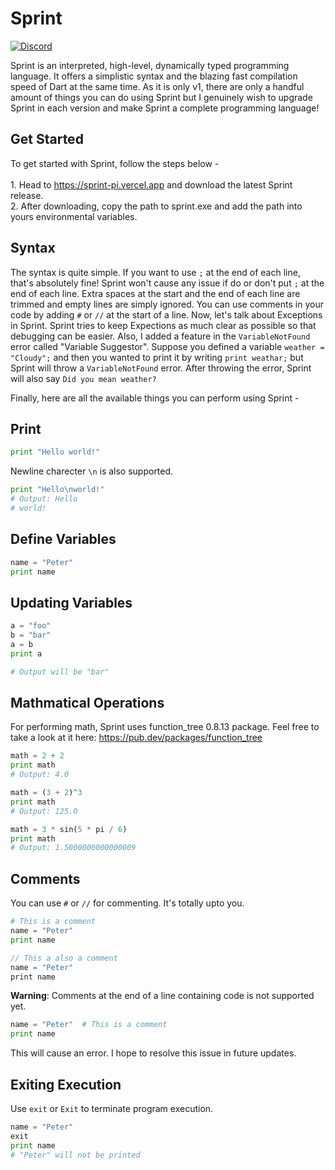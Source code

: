 
# Sprint
[![Discord](https://img.shields.io/discord/986644057738592317?logo=discord)](https://discord.gg/B6s4MhYYqs)

Sprint is an interpreted, high-level, dynamically typed programming language. It offers a simplistic syntax and the blazing fast compilation speed of Dart at the same time. As it is only v1, there are only a handful amount of things you can do using Sprint but I genuinely wish to upgrade Sprint in each version and make Sprint a complete programming language!


## Get Started
To get started with Sprint, follow the steps below -<br><br>1. Head to https://sprint-pi.vercel.app and download the latest Sprint release.<br>2. After downloading, copy the path to sprint.exe and add the path into yours environmental variables.

## Syntax
The syntax is quite simple. If you want to use ```;``` at the end of each line, that's absolutely fine! Sprint won't cause any issue if do or don't put ```;``` at the end of each line. Extra spaces at the start and the end of each line are trimmed and empty lines are simply ignored. You can use comments in your code by adding ```#``` or ```//``` at the start of a line. Now, let's talk about Exceptions in Sprint. Sprint tries to keep Expections as much clear as possible so that debugging can be easier. Also, I added a feature in the ```VariableNotFound``` error called "Variable Suggestor". Suppose you defined a variable ```weather = "Cloudy";``` and then you wanted to print it by writing ```print weathar;``` but Sprint will throw a ```VariableNotFound``` error. After throwing the error, Sprint will also say ```Did you mean weather?```

Finally, here are all the available things you can perform using Sprint - 

## Print
```python
print "Hello world!"
```
Newline charecter ```\n``` is also supported.
```python
print "Hello\nworld!"
# Output: Hello
# world!
```

## Define Variables
```python
name = "Peter"
print name
```

## Updating Variables
```python
a = "foo"
b = "bar"
a = b
print a

# Output will be "bar"
```

## Mathmatical Operations
For performing math, Sprint uses function_tree 0.8.13 package. Feel free to take a look at it here: https://pub.dev/packages/function_tree
```python
math = 2 + 2
print math
# Output: 4.0

math = (3 + 2)^3
print math
# Output: 125.0

math = 3 * sin(5 * pi / 6)
print math
# Output: 1.5000000000000009
```


## Comments
You can use ```#``` or ```//``` for commenting. It's totally upto you.
```python
# This is a comment
name = "Peter"
print name
```

```dart
// This a also a comment
name = "Peter"
print name
```

**Warning**: Comments at the end of a line containing code is not supported yet.
```python
name = "Peter"  # This is a comment
print name
```
This will cause an error. I hope to resolve this issue in future updates.


## Exiting Execution
Use ```exit``` or ```Exit``` to terminate program execution.
```python
name = "Peter"
exit
print name
# "Peter" will not be printed
```

